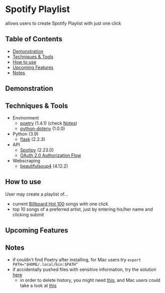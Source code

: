 # Spotify Playlist

allows users to create Spotify Playlist with just one click

## Table of Contents

* [Demonstration](https://github.com/Pammy737/Spotify_Playlist#demonstration)
* [Techniques & Tools](https://github.com/Pammy737/Spotify_Playlist#techniques--tools)
* [How to use](https://github.com/Pammy737/Spotify_Playlist#how-to-use)
* [Upcoming Features](https://github.com/Pammy737/Spotify_Playlist#upcoming-features)
* [Notes](https://github.com/Pammy737/Spotify_Playlist#notes)

## Demonstration


## Techniques & Tools

* Environment
    * [poetry](https://python-poetry.org/docs/#installation) (1.4.1) (check [Notes]())
    * [python-dotenv](https://pypi.org/project/python-dotenv/) (1.0.0)
* Python (3.9)
    * [flask](https://flask.palletsprojects.com/en/2.2.x/) (2.2.3)
* API
    * [Spotipy](https://spotipy.readthedocs.io/en/2.22.1/) (2.23.0)
    * [OAuth 2.0 Authorization Flow](https://developer.spotify.com/documentation/web-api/tutorials/code-flow)
* Webscraping
    * [beautifulsoup4](https://pypi.org/project/beautifulsoup4/) (4.12.2)

## How to use

User may create a playlist of...

* current [Billboard Hot 100](https://www.billboard.com/charts/hot-100/) songs with one click
* top 10 songs of a preferred artist, just by entering his/her name and clicking submit

## Upcoming Features

## Notes
* if couldn't find Poetry after installing, for Mac users try ```export PATH="$HOME/.local/bin:$PATH”```
* if accidentally pushed files with sensitive information, try the solution [here](https://daily-dev-tips.com/posts/removing-a-env-file-from-git-history/)
  * in order to delete history, you might need [this](https://www.educative.io/answers/the-fatal-refusing-to-merge-unrelated-histories-git-error), and Mac users could take a look at [this](https://gist.github.com/kenandersen/2042103942473af82dd2)  
